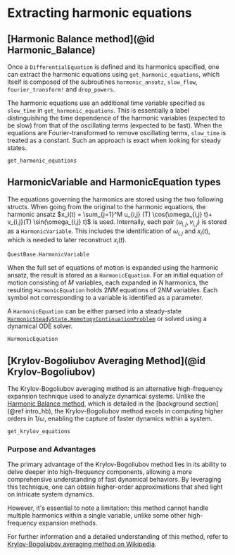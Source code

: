 # Extracting harmonic equations

## [Harmonic Balance method](@id Harmonic_Balance)

Once a `DifferentialEquation` is defined and its harmonics specified, one can extract the harmonic equations using `get_harmonic_equations`, which itself is composed of the subroutines `harmonic_ansatz`, `slow_flow`, `fourier_transform!` and `drop_powers`.

The harmonic equations use an additional time variable specified as `slow_time` in `get_harmonic_equations`. This is essentially a label distinguishing the time dependence of the harmonic variables (expected to be slow)
from that of the oscillating terms (expected to be fast). When the equations are Fourier-transformed to remove oscillating terms, `slow_time` is treated as a constant. Such an approach is exact when looking for steady states.

```@docs; canonical=false
get_harmonic_equations
```

## HarmonicVariable and HarmonicEquation types

The equations governing the harmonics are stored using the two following structs. When going from the original to the harmonic equations, the harmonic ansatz $x_i(t) = \sum_{j=1}^M u_{i,j}  (T)  \cos(\omega_{i,j} t)+ v_{i,j}(T) \sin(\omega_{i,j} t)$ is used. Internally, each pair $(u_{i,j}, v_{i,j})$ is stored as a `HarmonicVariable`. This includes the identification of $\omega_{i,j}$ and $x_i(t)$, which is needed to later reconstruct $x_i(t)$.

```@docs; canonical=false
QuestBase.HarmonicVariable
```

When the full set of equations of motion is expanded using the harmonic ansatz, the result is stored as a `HarmonicEquation`. For an initial equation of motion consisting of $M$ variables, each expanded in $N$ harmonics, the resulting `HarmonicEquation` holds $2NM$ equations of $2NM$ variables. Each symbol not corresponding to a variable is identified as a parameter.

A `HarmonicEquation` can be either parsed into a steady-state [`HarmonicSteadyState.HomotopyContinuationProblem`](@ref) or solved using a dynamical ODE solver.

```@docs; canonical=false
HarmonicEquation
```

## [Krylov-Bogoliubov Averaging Method](@id Krylov-Bogoliubov)

The Krylov-Bogoliubov averaging method is an alternative high-frequency expansion technique used to analyze dynamical systems. Unlike the [Harmonic Balance method](https://en.wikipedia.org/wiki/Harmonic_balance), which is detailed in the [background section](@ref intro_hb), the Krylov-Bogoliubov method excels in computing higher orders in $1/\omega$, enabling the capture of faster dynamics within a system.

```@docs; canonical=false
get_krylov_equations
```

### Purpose and Advantages

The primary advantage of the Krylov-Bogoliubov method lies in its ability to delve deeper into high-frequency components, allowing a more comprehensive understanding of fast dynamical behaviors. By leveraging this technique, one can obtain higher-order approximations that shed light on intricate system dynamics.

However, it's essential to note a limitation: this method cannot handle multiple harmonics within a single variable, unlike some other high-frequency expansion methods.

For further information and a detailed understanding of this method, refer to [Krylov-Bogoliubov averaging method on Wikipedia](https://en.wikipedia.org/wiki/Krylov%E2%80%93Bogoliubov_averaging_method).
